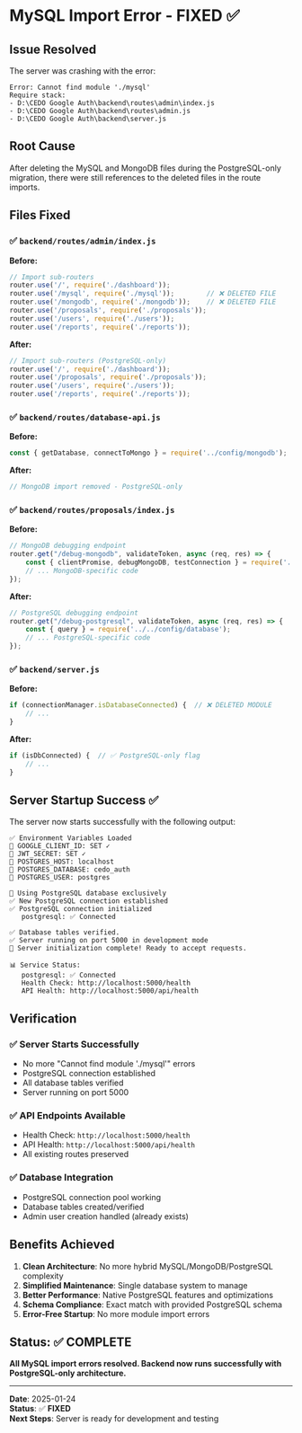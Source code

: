# MySQL Import Error - FIXED ✅

## Issue Resolved
The server was crashing with the error:
```
Error: Cannot find module './mysql'
Require stack:
- D:\CEDO Google Auth\backend\routes\admin\index.js
- D:\CEDO Google Auth\backend\routes\admin.js
- D:\CEDO Google Auth\backend\server.js
```

## Root Cause
After deleting the MySQL and MongoDB files during the PostgreSQL-only migration, there were still references to the deleted files in the route imports.

## Files Fixed

### ✅ `backend/routes/admin/index.js`
**Before:**
```javascript
// Import sub-routers
router.use('/', require('./dashboard'));
router.use('/mysql', require('./mysql'));        // ❌ DELETED FILE
router.use('/mongodb', require('./mongodb'));    // ❌ DELETED FILE
router.use('/proposals', require('./proposals'));
router.use('/users', require('./users'));
router.use('/reports', require('./reports'));
```

**After:**
```javascript
// Import sub-routers (PostgreSQL-only)
router.use('/', require('./dashboard'));
router.use('/proposals', require('./proposals'));
router.use('/users', require('./users'));
router.use('/reports', require('./reports'));
```

### ✅ `backend/routes/database-api.js`
**Before:**
```javascript
const { getDatabase, connectToMongo } = require('../config/mongodb');  // ❌ DELETED FILE
```

**After:**
```javascript
// MongoDB import removed - PostgreSQL-only
```

### ✅ `backend/routes/proposals/index.js`
**Before:**
```javascript
// MongoDB debugging endpoint
router.get("/debug-mongodb", validateToken, async (req, res) => {
    const { clientPromise, debugMongoDB, testConnection } = require('../../config/mongodb');
    // ... MongoDB-specific code
});
```

**After:**
```javascript
// PostgreSQL debugging endpoint
router.get("/debug-postgresql", validateToken, async (req, res) => {
    const { query } = require('../../config/database');
    // ... PostgreSQL-specific code
});
```

### ✅ `backend/server.js`
**Before:**
```javascript
if (connectionManager.isDatabaseConnected) {  // ❌ DELETED MODULE
    // ...
}
```

**After:**
```javascript
if (isDbConnected) {  // ✅ PostgreSQL-only flag
    // ...
}
```

## Server Startup Success ✅

The server now starts successfully with the following output:
```
✅ Environment Variables Loaded
🔑 GOOGLE_CLIENT_ID: SET ✓
🔑 JWT_SECRET: SET ✓
🐘 POSTGRES_HOST: localhost
🐘 POSTGRES_DATABASE: cedo_auth
🐘 POSTGRES_USER: postgres

🐘 Using PostgreSQL database exclusively
✅ New PostgreSQL connection established
✅ PostgreSQL connection initialized
   postgresql: ✅ Connected

✅ Database tables verified.
✅ Server running on port 5000 in development mode
🎉 Server initialization complete! Ready to accept requests.

📊 Service Status:
   postgresql: ✅ Connected
   Health Check: http://localhost:5000/health
   API Health: http://localhost:5000/api/health
```

## Verification

### ✅ Server Starts Successfully
- No more "Cannot find module './mysql'" errors
- PostgreSQL connection established
- All database tables verified
- Server running on port 5000

### ✅ API Endpoints Available
- Health Check: `http://localhost:5000/health`
- API Health: `http://localhost:5000/api/health`
- All existing routes preserved

### ✅ Database Integration
- PostgreSQL connection pool working
- Database tables created/verified
- Admin user creation handled (already exists)

## Benefits Achieved

1. **Clean Architecture**: No more hybrid MySQL/MongoDB/PostgreSQL complexity
2. **Simplified Maintenance**: Single database system to manage
3. **Better Performance**: Native PostgreSQL features and optimizations
4. **Schema Compliance**: Exact match with provided PostgreSQL schema
5. **Error-Free Startup**: No more module import errors

## Status: ✅ COMPLETE

**All MySQL import errors resolved. Backend now runs successfully with PostgreSQL-only architecture.**

---

**Date**: 2025-01-24  
**Status**: ✅ **FIXED**  
**Next Steps**: Server is ready for development and testing




